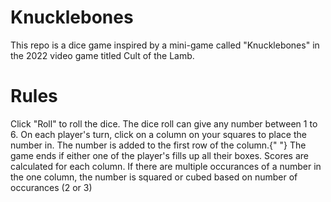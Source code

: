 # Knucklebones

This repo is a dice game inspired by a mini-game called "Knucklebones" in the 2022 video game titled Cult of the Lamb.

# Rules

Click "Roll" to roll the dice. The dice roll can give any number
between 1 to 6.
On each player's turn, click on a column on your squares to place
the number in. The number is added to the first row of the column.{" "}
The game ends if either one of the player's fills up all their
boxes.
Scores are calculated for each column. If there are multiple
occurances of a number in the one column, the number is squared or
cubed based on number of occurances (2 or 3)
